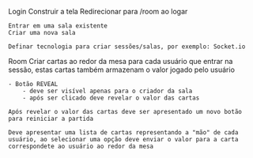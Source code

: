Login
    Construir a tela
    Redirecionar para /room ao logar

    Entrar em uma sala existente
    Criar uma nova sala

    Definar tecnologia para criar sessões/salas, por exemplo: Socket.io

Room
    Criar cartas ao redor da mesa para cada usuário que entrar na sessão, estas cartas também armazenam o valor jogado pelo usuário

    - Botão REVEAL
        - deve ser visível apenas para o criador da sala
        - após ser clicado deve revelar o valor das cartas

    Após revelar o valor das cartas deve ser apresentado um novo botão para reiniciar a partida

    Deve apresentar uma lista de cartas representando a "mão" de cada usuário, ao selecionar uma opção deve enviar o valor para a carta correspondete ao usuário ao redor da mesa
